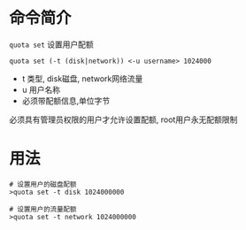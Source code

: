 # 命令简介

`quota set` 设置用户配额

```
quota set (-t (disk|network)) <-u username> 1024000
```

* t 类型, disk磁盘, network网络流量
* u 用户名称
* 必须带配额信息,单位字节

必须具有管理员权限的用户才允许设置配额, root用户永无配额限制

# 用法

```
# 设置用户的磁盘配额
>quota set -t disk 1024000000

# 设置用户的流量配额
>quota set -t network 1024000000
```

